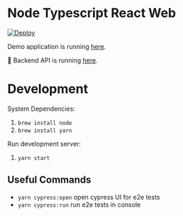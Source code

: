 # Node Typescript React Web

[![Deploy](https://www.herokucdn.com/deploy/button.svg)](https://heroku.com/deploy)

Demo application is running [here](https://node-typescript-react-web.herokuapp.com).

📘 Backend API is running [here](https://node-typescript-api.herokuapp.com/).

# Development

System Dependencies:

1. `brew install node`
2. `brew install yarn`

Run development server:

1. `yarn start`

## Useful Commands

- `yarn cypress:open` open cypress UI for e2e tests
- `yarn cypress:run` run e2e tests in console
